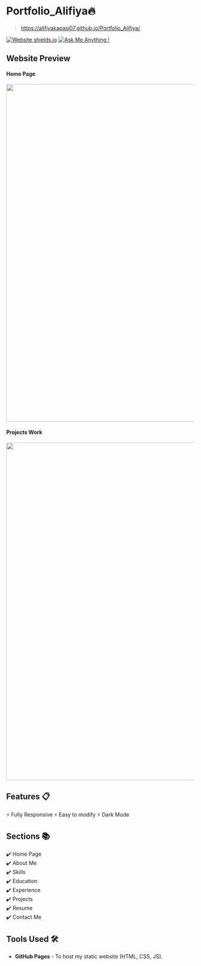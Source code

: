 # Portfolio_Alifiya🔥
> https://alifiyakapasi07.github.io/Portfolio_Alifiya/


[![Website shields.io](https://img.shields.io/badge/website-up-yellow)](alifiyakapasi07.github.io/Portfolio_Alifiya/)
[![Ask Me Anything !](https://img.shields.io/badge/ask%20me-linkedin-1abc9c.svg)](https://www.linkedin.com/in/alifiyakapasi07/)

## Website Preview
#### Home Page
<img src="website_images/Home_page.png" width="900">

#### Projects Work
<img src="website_images/Project_Work.png" width="900">
  

## Features 📋
⚡️ Fully Responsive
⚡️ Easy to modify
⚡️ Dark Mode

## Sections 📚
✔️ Home Page\
✔️ About Me\
✔️ Skills \
✔️ Education\
✔️ Experience\
✔️ Projects \
✔️ Resume\
✔️ Contact Me


## Tools Used 🛠️
* <b>GitHub Pages</b> - To host my static website (HTML, CSS, JS).
